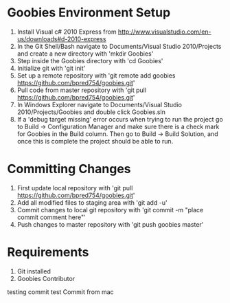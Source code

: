 Goobies Environment Setup
==============================================
1. Install Visual c# 2010 Express from http://www.visualstudio.com/en-us/downloads#d-2010-express
2. In the Git Shell/Bash navigate to Documents/Visual Studio 2010/Projects and create a new directory with 'mkdir Goobies'
3. Step inside the Goobies directory with 'cd Goobies'
4. Initialize git with 'git init'
5. Set up a remote repository with 'git remote add goobies https://github.com/bpred754/goobies.git'
6. Pull code from master repository with 'git pull https://github.com/bpred754/goobies.git'
7. In Windows Explorer navigate to Documents/Visual Studio 2010/Projects/Goobies and double click Goobies.sln
8. If a 'debug target missing' error occurs when trying to run the project go to Build -> Configuration Manager and make 
sure there is a check mark for Goobies in the Build column. Then go to Build -> Build Solution, and once this is complete 
the project should be able to run.

Committing Changes
==============================================
1. First update local repository with 'git pull https://github.com/bpred754/goobies.git'
2. Add all modified files to staging area with 'git add -u'
3. Commit changes to local git repository with 'git commit -m "place commit comment here"'
4. Push changes to master repository with 'git push goobies master'

Requirements
==============================================
1. Git installed
2. Goobies Contributor

testing commit
test Commit from mac
